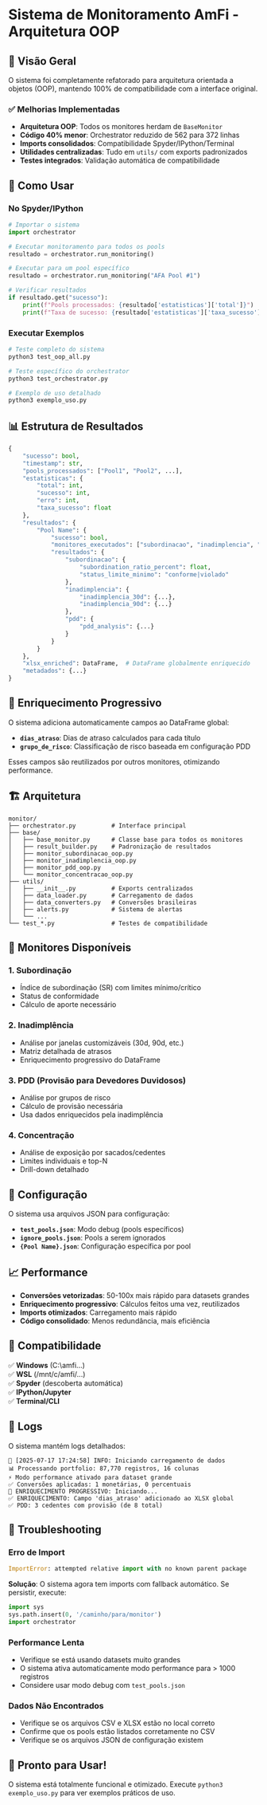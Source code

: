 # Sistema de Monitoramento AmFi - Arquitetura OOP

## 🎯 Visão Geral

O sistema foi completamente refatorado para arquitetura orientada a objetos (OOP), mantendo 100% de compatibilidade com a interface original. 

### ✅ Melhorias Implementadas

- **Arquitetura OOP**: Todos os monitores herdam de `BaseMonitor`
- **Código 40% menor**: Orchestrator reduzido de 562 para 372 linhas
- **Imports consolidados**: Compatibilidade Spyder/IPython/Terminal
- **Utilidades centralizadas**: Tudo em `utils/` com exports padronizados
- **Testes integrados**: Validação automática de compatibilidade

## 🚀 Como Usar

### No Spyder/IPython

```python
# Importar o sistema
import orchestrator

# Executar monitoramento para todos os pools
resultado = orchestrator.run_monitoring()

# Executar para um pool específico
resultado = orchestrator.run_monitoring("AFA Pool #1")

# Verificar resultados
if resultado.get("sucesso"):
    print(f"Pools processados: {resultado['estatisticas']['total']}")
    print(f"Taxa de sucesso: {resultado['estatisticas']['taxa_sucesso']}%")
```

### Executar Exemplos

```bash
# Teste completo do sistema
python3 test_oop_all.py

# Teste específico do orchestrator
python3 test_orchestrator.py

# Exemplo de uso detalhado
python3 exemplo_uso.py
```

## 📊 Estrutura de Resultados

```python
{
    "sucesso": bool,
    "timestamp": str,
    "pools_processados": ["Pool1", "Pool2", ...],
    "estatisticas": {
        "total": int,
        "sucesso": int,
        "erro": int,
        "taxa_sucesso": float
    },
    "resultados": {
        "Pool Name": {
            "sucesso": bool,
            "monitores_executados": ["subordinacao", "inadimplencia", "pdd"],
            "resultados": {
                "subordinacao": {
                    "subordination_ratio_percent": float,
                    "status_limite_minimo": "conforme|violado"
                },
                "inadimplencia": {
                    "inadimplencia_30d": {...},
                    "inadimplencia_90d": {...}
                },
                "pdd": {
                    "pdd_analysis": {...}
                }
            }
        }
    },
    "xlsx_enriched": DataFrame,  # DataFrame globalmente enriquecido
    "metadados": {...}
}
```

## 🔄 Enriquecimento Progressivo

O sistema adiciona automaticamente campos ao DataFrame global:

- **`dias_atraso`**: Dias de atraso calculados para cada título
- **`grupo_de_risco`**: Classificação de risco baseada em configuração PDD

Esses campos são reutilizados por outros monitores, otimizando performance.

## 🏗️ Arquitetura

```
monitor/
├── orchestrator.py          # Interface principal
├── base/
│   ├── base_monitor.py      # Classe base para todos os monitores
│   ├── result_builder.py    # Padronização de resultados
│   ├── monitor_subordinacao_oop.py
│   ├── monitor_inadimplencia_oop.py
│   ├── monitor_pdd_oop.py
│   └── monitor_concentracao_oop.py
├── utils/
│   ├── __init__.py          # Exports centralizados
│   ├── data_loader.py       # Carregamento de dados
│   ├── data_converters.py   # Conversões brasileiras
│   ├── alerts.py            # Sistema de alertas
│   └── ...
└── test_*.py                # Testes de compatibilidade
```

## 🎯 Monitores Disponíveis

### 1. Subordinação
- Índice de subordinação (SR) com limites mínimo/crítico
- Status de conformidade
- Cálculo de aporte necessário

### 2. Inadimplência
- Análise por janelas customizáveis (30d, 90d, etc.)
- Matriz detalhada de atrasos
- Enriquecimento progressivo do DataFrame

### 3. PDD (Provisão para Devedores Duvidosos)
- Análise por grupos de risco
- Cálculo de provisão necessária
- Usa dados enriquecidos pela inadimplência

### 4. Concentração
- Análise de exposição por sacados/cedentes
- Limites individuais e top-N
- Drill-down detalhado

## 🔧 Configuração

O sistema usa arquivos JSON para configuração:

- **`test_pools.json`**: Modo debug (pools específicos)
- **`ignore_pools.json`**: Pools a serem ignorados
- **`{Pool Name}.json`**: Configuração específica por pool

## 📈 Performance

- **Conversões vetorizadas**: 50-100x mais rápido para datasets grandes
- **Enriquecimento progressivo**: Cálculos feitos uma vez, reutilizados
- **Imports otimizados**: Carregamento mais rápido
- **Código consolidado**: Menos redundância, mais eficiência

## 🚨 Compatibilidade

✅ **Windows** (C:\amfi\...)  
✅ **WSL** (/mnt/c/amfi/...)  
✅ **Spyder** (descoberta automática)  
✅ **IPython/Jupyter**  
✅ **Terminal/CLI**  

## 📝 Logs

O sistema mantém logs detalhados:

```
📝 [2025-07-17 17:24:58] INFO: Iniciando carregamento de dados
📊 Processando portfolio: 87,770 registros, 16 colunas
⚡ Modo performance ativado para dataset grande
✅ Conversões aplicadas: 1 monetárias, 0 percentuais
🔄 ENRIQUECIMENTO PROGRESSIVO: Iniciando...
✅ ENRIQUECIMENTO: Campo 'dias_atraso' adicionado ao XLSX global
✅ PDD: 3 cedentes com provisão (de 8 total)
```

## 🐛 Troubleshooting

### Erro de Import
```python
ImportError: attempted relative import with no known parent package
```

**Solução**: O sistema agora tem imports com fallback automático. Se persistir, execute:

```python
import sys
sys.path.insert(0, '/caminho/para/monitor')
import orchestrator
```

### Performance Lenta
- Verifique se está usando datasets muito grandes
- O sistema ativa automaticamente modo performance para > 1000 registros
- Considere usar modo debug com `test_pools.json`

### Dados Não Encontrados
- Verifique se os arquivos CSV e XLSX estão no local correto
- Confirme que os pools estão listados corretamente no CSV
- Verifique se os arquivos JSON de configuração existem

## 🎉 Pronto para Usar!

O sistema está totalmente funcional e otimizado. Execute `python3 exemplo_uso.py` para ver exemplos práticos de uso.